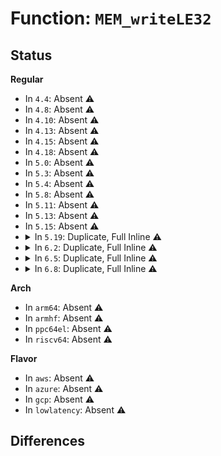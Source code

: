 # Function: <code>MEM_writeLE32</code>

## Status
<b>Regular</b>
<ul>
<li>
In <code>4.4</code>: Absent ⚠️
</li>
<li>
In <code>4.8</code>: Absent ⚠️
</li>
<li>
In <code>4.10</code>: Absent ⚠️
</li>
<li>
In <code>4.13</code>: Absent ⚠️
</li>
<li>
In <code>4.15</code>: Absent ⚠️
</li>
<li>
In <code>4.18</code>: Absent ⚠️
</li>
<li>
In <code>5.0</code>: Absent ⚠️
</li>
<li>
In <code>5.3</code>: Absent ⚠️
</li>
<li>
In <code>5.4</code>: Absent ⚠️
</li>
<li>
In <code>5.8</code>: Absent ⚠️
</li>
<li>
In <code>5.11</code>: Absent ⚠️
</li>
<li>
In <code>5.13</code>: Absent ⚠️
</li>
<li>
In <code>5.15</code>: Absent ⚠️
</li>
<li>
<details>
<summary>In <code>5.19</code>: Duplicate, Full Inline ⚠️</summary>

**Collision:** Static Duplication

**Inline:** Full

**Transformation:** False

**Instances:**

```
In lib/zstd/compress/fse_compress.c (0)
Location: lib/zstd/common/mem.h:172
Inline: True
```
```
In lib/zstd/compress/huf_compress.c (0)
Location: lib/zstd/common/mem.h:172
Inline: True
```
```
In lib/zstd/compress/zstd_compress.c (ffffffff8171c63b)
Location: lib/zstd/common/mem.h:172
Inline: True
Inline callers:
  - lib/zstd/compress/zstd_compress.c:ZSTD_compressSequences
  - lib/zstd/compress/zstd_compress.c:ZSTD_compressSequences_internal
  - lib/zstd/compress/zstd_compress.c:ZSTD_compressEnd
  - lib/zstd/compress/zstd_compress.c:ZSTD_compressEnd
  - lib/zstd/compress/zstd_compress.c:ZSTD_writeSkippableFrame
  - lib/zstd/compress/zstd_compress.c:ZSTD_writeSkippableFrame
  - lib/zstd/compress/zstd_compress.c:ZSTD_writeFrameHeader
  - lib/zstd/compress/zstd_compress.c:ZSTD_writeFrameHeader
  - lib/zstd/compress/zstd_compress.c:ZSTD_writeFrameHeader
```
```
In lib/zstd/compress/zstd_compress_literals.c (ffffffff8171cd0e)
Location: lib/zstd/common/mem.h:172
Inline: True
Inline callers:
  - lib/zstd/compress/zstd_compress_literals.c:ZSTD_compressLiterals
  - lib/zstd/compress/zstd_compress_literals.c:ZSTD_compressLiterals
  - lib/zstd/compress/zstd_compress_literals.c:ZSTD_compressRleLiteralsBlock
  - lib/zstd/compress/zstd_compress_literals.c:ZSTD_noCompressLiterals
```
```
In lib/zstd/compress/zstd_compress_sequences.c (0)
Location: lib/zstd/common/mem.h:172
Inline: True
```
```
In lib/zstd/compress/zstd_compress_superblock.c (ffffffff8171faa2)
Location: lib/zstd/common/mem.h:172
Inline: True
```
</details>
</li>
<li>
<details>
<summary>In <code>6.2</code>: Duplicate, Full Inline ⚠️</summary>

**Collision:** Static Duplication

**Inline:** Full

**Transformation:** False

**Instances:**

```
In lib/zstd/compress/fse_compress.c (0)
Location: lib/zstd/common/mem.h:174
Inline: True
```
```
In lib/zstd/compress/huf_compress.c (0)
Location: lib/zstd/common/mem.h:174
Inline: True
```
```
In lib/zstd/compress/zstd_compress.c (ffffffff81811eab)
Location: lib/zstd/common/mem.h:174
Inline: True
Inline callers:
  - lib/zstd/compress/zstd_compress.c:ZSTD_compressSequences
  - lib/zstd/compress/zstd_compress.c:ZSTD_compressSequences_internal
  - lib/zstd/compress/zstd_compress.c:ZSTD_compressEnd
  - lib/zstd/compress/zstd_compress.c:ZSTD_compressEnd
  - lib/zstd/compress/zstd_compress.c:ZSTD_writeSkippableFrame
  - lib/zstd/compress/zstd_compress.c:ZSTD_writeSkippableFrame
  - lib/zstd/compress/zstd_compress.c:ZSTD_writeFrameHeader
  - lib/zstd/compress/zstd_compress.c:ZSTD_writeFrameHeader
  - lib/zstd/compress/zstd_compress.c:ZSTD_writeFrameHeader
```
```
In lib/zstd/compress/zstd_compress_literals.c (ffffffff8181261a)
Location: lib/zstd/common/mem.h:174
Inline: True
Inline callers:
  - lib/zstd/compress/zstd_compress_literals.c:ZSTD_compressLiterals
  - lib/zstd/compress/zstd_compress_literals.c:ZSTD_compressLiterals
  - lib/zstd/compress/zstd_compress_literals.c:ZSTD_compressRleLiteralsBlock
  - lib/zstd/compress/zstd_compress_literals.c:ZSTD_noCompressLiterals
```
```
In lib/zstd/compress/zstd_compress_sequences.c (0)
Location: lib/zstd/common/mem.h:174
Inline: True
```
```
In lib/zstd/compress/zstd_compress_superblock.c (ffffffff81815402)
Location: lib/zstd/common/mem.h:174
Inline: True
```
</details>
</li>
<li>
<details>
<summary>In <code>6.5</code>: Duplicate, Full Inline ⚠️</summary>

**Collision:** Static Duplication

**Inline:** Full

**Transformation:** False

**Instances:**

```
In lib/zstd/compress/fse_compress.c (0)
Location: lib/zstd/common/mem.h:174
Inline: True
```
```
In lib/zstd/compress/huf_compress.c (0)
Location: lib/zstd/common/mem.h:174
Inline: True
```
```
In lib/zstd/compress/zstd_compress.c (ffffffff818529ab)
Location: lib/zstd/common/mem.h:174
Inline: True
Inline callers:
  - lib/zstd/compress/zstd_compress.c:ZSTD_compressSequences
  - lib/zstd/compress/zstd_compress.c:ZSTD_compressSequences_internal
  - lib/zstd/compress/zstd_compress.c:ZSTD_compressEnd
  - lib/zstd/compress/zstd_compress.c:ZSTD_compressEnd
  - lib/zstd/compress/zstd_compress.c:ZSTD_writeSkippableFrame
  - lib/zstd/compress/zstd_compress.c:ZSTD_writeSkippableFrame
  - lib/zstd/compress/zstd_compress.c:ZSTD_writeFrameHeader
  - lib/zstd/compress/zstd_compress.c:ZSTD_writeFrameHeader
  - lib/zstd/compress/zstd_compress.c:ZSTD_writeFrameHeader
```
```
In lib/zstd/compress/zstd_compress_literals.c (ffffffff8185311a)
Location: lib/zstd/common/mem.h:174
Inline: True
Inline callers:
  - lib/zstd/compress/zstd_compress_literals.c:ZSTD_compressLiterals
  - lib/zstd/compress/zstd_compress_literals.c:ZSTD_compressLiterals
  - lib/zstd/compress/zstd_compress_literals.c:ZSTD_compressRleLiteralsBlock
  - lib/zstd/compress/zstd_compress_literals.c:ZSTD_noCompressLiterals
```
```
In lib/zstd/compress/zstd_compress_sequences.c (0)
Location: lib/zstd/common/mem.h:174
Inline: True
```
```
In lib/zstd/compress/zstd_compress_superblock.c (ffffffff818559fb)
Location: lib/zstd/common/mem.h:174
Inline: True
```
</details>
</li>
<li>
<details>
<summary>In <code>6.8</code>: Duplicate, Full Inline ⚠️</summary>

**Collision:** Static Duplication

**Inline:** Full

**Transformation:** False

**Instances:**

```
In lib/zstd/compress/fse_compress.c (0)
Location: lib/zstd/common/mem.h:174
Inline: True
```
```
In lib/zstd/compress/huf_compress.c (0)
Location: lib/zstd/common/mem.h:174
Inline: True
```
```
In lib/zstd/compress/zstd_compress.c (ffffffff818a456b)
Location: lib/zstd/common/mem.h:174
Inline: True
Inline callers:
  - lib/zstd/compress/zstd_compress.c:ZSTD_compressSequences
  - lib/zstd/compress/zstd_compress.c:ZSTD_compressSequences_internal
  - lib/zstd/compress/zstd_compress.c:ZSTD_compressEnd
  - lib/zstd/compress/zstd_compress.c:ZSTD_compressEnd
  - lib/zstd/compress/zstd_compress.c:ZSTD_writeSkippableFrame
  - lib/zstd/compress/zstd_compress.c:ZSTD_writeSkippableFrame
  - lib/zstd/compress/zstd_compress.c:ZSTD_writeFrameHeader
  - lib/zstd/compress/zstd_compress.c:ZSTD_writeFrameHeader
  - lib/zstd/compress/zstd_compress.c:ZSTD_writeFrameHeader
```
```
In lib/zstd/compress/zstd_compress_literals.c (ffffffff818a4cda)
Location: lib/zstd/common/mem.h:174
Inline: True
Inline callers:
  - lib/zstd/compress/zstd_compress_literals.c:ZSTD_compressLiterals
  - lib/zstd/compress/zstd_compress_literals.c:ZSTD_compressLiterals
  - lib/zstd/compress/zstd_compress_literals.c:ZSTD_compressRleLiteralsBlock
  - lib/zstd/compress/zstd_compress_literals.c:ZSTD_noCompressLiterals
```
```
In lib/zstd/compress/zstd_compress_sequences.c (0)
Location: lib/zstd/common/mem.h:174
Inline: True
```
```
In lib/zstd/compress/zstd_compress_superblock.c (ffffffff818a75bb)
Location: lib/zstd/common/mem.h:174
Inline: True
```
</details>
</li>
</ul>
<b>Arch</b>
<ul>
<li>
In <code>arm64</code>: Absent ⚠️
</li>
<li>
In <code>armhf</code>: Absent ⚠️
</li>
<li>
In <code>ppc64el</code>: Absent ⚠️
</li>
<li>
In <code>riscv64</code>: Absent ⚠️
</li>
</ul>
<b>Flavor</b>
<ul>
<li>
In <code>aws</code>: Absent ⚠️
</li>
<li>
In <code>azure</code>: Absent ⚠️
</li>
<li>
In <code>gcp</code>: Absent ⚠️
</li>
<li>
In <code>lowlatency</code>: Absent ⚠️
</li>
</ul>

## Differences
